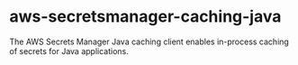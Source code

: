 # aws-secretsmanager-caching-java
The AWS Secrets Manager Java caching client enables in-process caching of secrets for Java applications.
